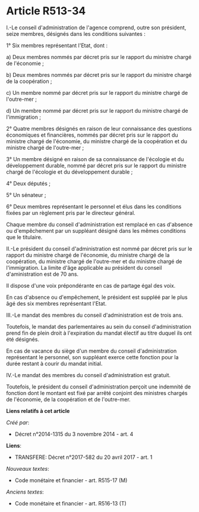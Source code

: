 # Article R513-34

I.-Le conseil d'administration de l'agence comprend, outre son président, seize membres, désignés dans les conditions
suivantes : 

1° Six membres représentant l'Etat, dont : 

a) Deux membres nommés par décret pris sur le rapport du ministre chargé de l'économie ; 

b) Deux membres nommés par décret pris sur le rapport du ministre chargé de la coopération ; 

c) Un membre nommé par décret pris sur le rapport du ministre chargé de l'outre-mer ; 

d) Un membre nommé par décret pris sur le rapport du ministre chargé de l'immigration ; 

2° Quatre membres désignés en raison de leur connaissance des questions économiques et financières, nommés par décret pris
sur le rapport du ministre chargé de l'économie, du ministre chargé de la coopération et du ministre chargé de l'outre-mer ; 

3° Un membre désigné en raison de sa connaissance de l'écologie et du développement durable, nommé par décret pris sur le
rapport du ministre chargé de l'écologie et du développement durable ; 

4° Deux députés ; 

5° Un sénateur ; 

6° Deux membres représentant le personnel et élus dans les conditions fixées par un règlement pris par le directeur général. 

Chaque membre du conseil d'administration est remplacé en cas d'absence ou d'empêchement par un suppléant désigné dans les
mêmes conditions que le titulaire. 

II.-Le président du conseil d'administration est nommé par décret pris sur le rapport du ministre chargé de l'économie, du
ministre chargé de la coopération, du ministre chargé de l'outre-mer et du ministre chargé de l'immigration. La limite d'âge
applicable au président du conseil d'aministration est de 70 ans. 

Il dispose d'une voix prépondérante en cas de partage égal des voix. 

En cas d'absence ou d'empêchement, le président est suppléé par le plus âgé des six membres représentant l'Etat. 

III.-Le mandat des membres du conseil d'administration est de trois ans. 

Toutefois, le mandat des parlementaires au sein du conseil d'administration prend fin de plein droit à l'expiration du mandat
électif au titre duquel ils ont été désignés. 

En cas de vacance du siège d'un membre du conseil d'administration représentant le personnel, son suppléant exerce cette
fonction pour la durée restant à courir du mandat initial. 

IV.-Le mandat des membres du conseil d'administration est gratuit. 

Toutefois, le président du conseil d'administration perçoit une indemnité de fonction dont le montant est fixé par arrêté
conjoint des ministres chargés de l'économie, de la coopération et de l'outre-mer.

**Liens relatifs à cet article**

_Créé par_:

  - Décret n°2014-1315 du 3 novembre 2014 - art. 4

**Liens**:

  - TRANSFERE: Décret n°2017-582 du 20 avril 2017 - art. 1

_Nouveaux textes_:

  - Code monétaire et financier - art. R515-17 (M)

_Anciens textes_:

  - Code monétaire et financier - art. R516-13 (T)
